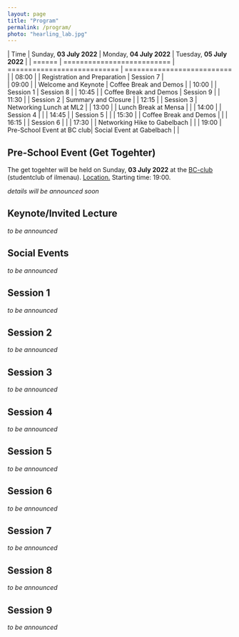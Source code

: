 ```yaml
---
layout: page
title: "Program"
permalink: /program/
photo: "hearling_lab.jpg"
---
```



| Time          | Sunday, **03 July 2022**   | Monday, **04 July 2022**    	| Tuesday, **05 July 2022**  |
| ======        | ========================== | =========================== 	| ========================== |
| 08:00  	   	|                            | Registration and Preparation	| Session 7					 |	
| 09:00 	   	|                            | Welcome and Keynote         	| Coffee Break and Demos     |
| 10:00        	|                            | Session 1                 	| Session 8 				 |
| 10:45			|                            | Coffee Break and Demos	   	| Session 9				     |
| 11:30			|                            | Session 2					| Summary and Closure        |
| 12:15			|                            | Session 3					| Networking Lunch at ML2    |
| 13:00			|                            | Lunch Break at Mensa			|                            |
| 14:00			|                            | Session 4					|                            |
| 14:45			| 				             | Session 5					|                            |
| 15:30			| 				             | Coffee Break and Demos	   	|                            |
| 16:15			| 				             | Session 6					|                            |
| 17:30			| 				             | Networking Hike to Gabelbach |                            |
| 19:00			| Pre-School Event at BC club| Social Event at Gabelbach	|                            |



## Pre-School Event (Get Togehter)
The get togehter will be held on Sunday, **03 July 2022** at the [BC-club](https://bc-club.de/) (studentclub of ilmenau).
<a href="https://osm.org/go/0GqhODM8D?m=" target="_blank">Location.</a> Starting time: 19:00.

_details will be announced soon_ 

## Keynote/Invited Lecture

_to be announced_

<!--
* Lecturer: XYZ
* Title: "do be defined"
* Abstract: "todo"
-->


## Social Events
_to be announced_
## Session 1
_to be announced_
## Session 2
_to be announced_
## Session 3
_to be announced_
## Session 4
_to be announced_
## Session 5
_to be announced_
## Session 6
_to be announced_
## Session 7
_to be announced_
## Session 8
_to be announced_
## Session 9
_to be announced_


<!--
**TODO**
-->

<!--
* lab tours (AVLabs, hearing lab, medialab II)
* maybe hiking to a restaurant?

* Lab-Tours & Get-Together: On Sunday, 25 July, there was a Get-Together, including technical tours at the 3IT, CINIQ as well as in the TiME-Lab where participants learned more about the work of the Fraunhofer HHI and its partners.

* Spree Boat Tour: Participants of the Summer School were taken on an evening boat tour on the river Spree in Berlin, where they were treated to a delicious barbecue. The relaxed atmosphere gave them the chance to further exchange ideas after a day of fruitful discussions and to get to know each other even more, while enjoying a beautiful trip through the center of the city.

-->